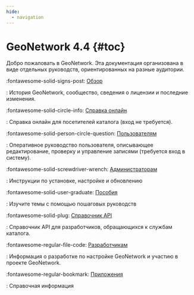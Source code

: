 ```yaml
---
hide:
  - navigation
---
```


# GeoNetwork 4.4 {#toc}

Добро пожаловать в GeoNetwork. Эта документация организована в виде отдельных руководств, ориентированных на разные аудитории.

<div class="grid cards" markdown>

:fontawesome-solid-signs-post:   [Обзор](../overview/index.md)

: История GeoNetwork, сообщество, сведения о лицензии и последние изменения.

:fontawesome-solid-circle-info:   [Справка онлайн](../help/index.md)

: Справка онлайн для посетителей каталога (вход не требуется).

:fontawesome-solid-person-circle-question:   [Пользователям](../user-guide/index.md)

: Оперативное руководство пользователя, описывающее редактирование, проверку и управление записями (требуется вход в систему).

:fontawesome-solid-screwdriver-wrench:   [Администраторам](../maintainer-guide/index.md)

: Инструкции по установке, настройке и обновлению

:fontawesome-solid-user-graduate:   [Пособия](../tutorials/index.md)

: Изучите темы с помощью пошаговых руководств

:fontawesome-solid-plug:   [Справочник API](../api/index.md)

: Справочник API для разработчиков, обращающихся к службам каталога.

:fontawesome-regular-file-code:   [Разработчикам](../devel/index.md)

: Информация о разработке по настройке GeoNetwork и участию в проекте GeoNetwork.

:fontawesome-regular-bookmark:   [Приложения](../annexes/index.md)

: Справочная информация

</div>